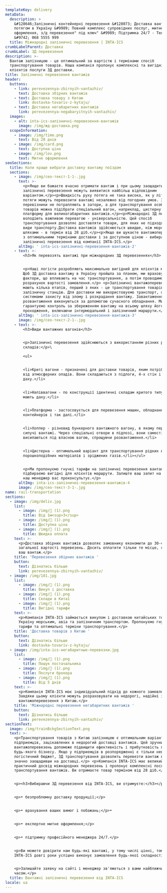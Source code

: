 ```yaml
---
templateKey: delivery
metaData:
  description: >
    &#128646;Залізничні контейнерні перевезення &#128073; Доставка вантажів
    потягом в Україну &#9989; Повний комплекс супровідних послуг, митне
    оформлення, з/д перевезення" під ключ" &#9989; Підтримка 24/7 - Телефонуйте
    &#9742; 068 5555 999
  title: Міжнародні залізничні перевезення | INTA-ICS
crumbLabelParent: Доставка
crumbLabel: ЗД перевезення
description: >-
  Вантаж залізницею - це оптимальний за вартістю і термінами спосіб
  транспортування товарів. Наша компанія пропонує комплексні та вигідні для
  клієнтів послуги ЗД доставки.
title: Залізничні перевезення вантажів
header:
  buttons:
    - link: perevezennya-zbirnyih-vantazhiv/
      text: Доставка збірних вантажів
    - text: Доставка товару з Китаю
      link: dostavka-tovariv-z-kytaju/
    - text: Доставка негабаритних вантажів
      link: perevezennya-negabaryitnyih-vantazhiv/
  images:
    - alt: inta-ics-залізничні-перевезення-вантажів
      image: /img/жд-доставка.png
  scopeInformation:
    - image: /img/time.png
      text: Від 28 днів
    - image: /img/card.png
      text: Доступна ціна
    - image: /img/lov.png
      text: Митне оформлення
seoSections:
  title: Коли краще вибрати доставку вантажу поїздом
  sections:
    - image: /img/сео-текст-1-1-.jpg
      text: >-
        <p>Якщо ви бажаєте вчасно отримати вантаж і при цьому заощадити,
        залізничні перевезення можуть виявитися найбільш відповідним
        варіантом.</p><p>Швидкість руху потяга не така висока, як у літака, зате
        потяги можуть перевозити вантажі незалежно від погодних умов. Залізничні
        перевізники не потрапляють в затори, а для транспортування особливих
        товарів можна підібрати спеціальний вагон, наприклад, цистерну або
        платформу для великогабаритних вантажів.</p><p>Міжнародні ЗД перевезення
        володіють важливою перевагою - універсальністю. Цей спосіб
        транспортування дозволяє доставляти товари, для яких не підходять інші
        види транспорту.Доставка вантажів здійснюється швидше, ніж морськими
        шляхами - в термін від 28 діб.</p><p>Якщо ви шукаєте вантажоперевезення
        з оптимальними термінами доставки і за доступною ціною - вибирайте
        залізничні перевезення від компанії INTA-ICS.</p>
      altImg: ' inta-ics-залізничні-перевезення-вантажів-2'
    - text: >-
        <h3>Як перевозять вантажі при міжнародних ЗД перевезеннях</h3>


        <p>Наші логісти розробляють максимально вигідний для клієнтів маршрут.
        Щоб ЗД доставка вантажу в Україну пройшла за планом, ми враховуємо всі
        фактори, що впливають на час транспортування, а потім проводимо
        розрахунок вартості замовлення.</p> <p>Залізничні вантажоперевезення
        мають кілька етапів, перший з яких - це транспортування товарів на
        залізничну станцію. Для доставки ми використовуємо транспорт, оснащений
        системами захисту від злому і розкрадання вантажу. Завантаження і
        розвантаження виконуються за допомогою сучасного обладнання. Ми
        гарантуємо контроль за збереженням вантажу на всьому шляху його
        проходження, включаючи інтермодальний і залізничний маршрути.</p>
      altImg: ' inta-ics-залізничні-перевезення-вантажів-3'
      image: /img/сео-текст-2-1-.jpg
    - text: >-
        <h3>Види вантажних вагонів</h3>


        <p>Залізничні перевезення здійснюються з використанням різних рухомих
        складів:</p>\

        <ul>


        <li>Криті вагони - призначені для доставки товарів, яким потрібен захист
        від атмосферних опадів. Вони складаються з підлоги, 4-х стін і
        даху.</li>


        <li>Напіввагони - по конструкції ідентичні складам критого типу, але не
        мають даху.</li>


        <li>Платформа - застосовується для перевезення машин, обладнання,
        контейнерів і так далі.</li>


        <li>Хоппер - різновид бункерного вантажного вагону, в якому перевозять
        сипучі вантажі. Через спеціальні отвори в підлозі, вони самостійно
        висипаються під власною вагою, спрощуючи розвантаження.</li>


        <li>Цистерна - оптимальний варіант для транспортування рідких вантажів,
        порошкоподібних матеріалів і зріджених газів.</li></ul>


        <p>Ми пропонуємо гнучкі тарифи на залізничні перевезення вантажів і
        підбираємо вигідні для клієнтів маршрути. Залиште ваш запит на сайті і
        наш менеджер вас проконсультує.</p>
      altImg: inta-ics-залізничні-перевезення-вантажів-4
      image: /img/сео-текст-3-1-.jpg
name: rail-transportation
sections:
  - image: /img/deliv.jpg
    list:
      - image: /img/ (1).png
        title: Від 1м<sup>3</sup>
      - image: /img/ (1).png
        title: Доступна ціна
      - image: /img/ (1).png
        title: Швидка оплата
    text: >-
      <p>Доставка збірних вантажів дозволяє замовнику економити до 30-40% від
      загальної вартості перевезень. Досить оплатити тільки те місце, яке займає
      ваш вантаж.</p>
    title: 'Перевезення збірних вантажів '
    button:
      text: Дізнатись більше
      link: perevezennya-zbirnyih-vantazhiv/
  - image: /img/181.jpg
    list:
      - image: /img/ (1).png
        title: Викуп і доставка
      - image: /img/ (1).png
        title: Склади в Китаї
      - image: /img/ (1).png
        title: Вигідні тарифи
    text: >-
      <p>Компанія INTA-ICS займається викупом і доставкою китайських товарів в
      Україну морським, авіа та залізничним транспортом. Пропонуємо гнучкі
      тарифи та оптимальні терміни транспортування.</p>
    title: 'Доставка товарів з Китаю '
    button:
      text: Дізнатись більше
      link: dostavka-tovariv-z-kytaju/
  - image: /img/inta-ics-негабаритные-перевозки.jpg
    list:
      - image: /img/ (1).png
        title: Пошук постачальника
      - image: /img/ (1).png
        title: Послуги брокера
      - image: /img/ (1).png
        title: Від 5 днів
    text: >-
      <p>Компанія INTA-ICS має індивідуальний підхід до кожного замовлення.
      Завдяки цьому клієнти можуть розраховувати на недорогі, надійні і швидкі
      вантажоперевезення з Китаю.</p>
    title: 'Міжнародні перевезення негабаритних вантажів '
    button:
      text: Дізнатись більше
      link: perevezennya-zbirnyih-vantazhiv/
sectionText:
  image: /img/trainBckgSectionText.png
  text: >-
    <p>Транспортування товарів з Китаю залізницею є оптимальним варіантом для
    підприємців, зацікавлених в недорогий доставці вантажів. Цей зручний спосіб
    вантажоперевезень допоможе підвищити ефективність і прибутковість практично
    будь-якого бізнесу. Якщо у підприємців в розпорядженні є тільки невеликий
    логістичний бюджет, ЗД транспортування дозволить перевезти вантаж в Україну,
    значно заощадивши на доставці.</p> <p>Компанія INTA-ICS має великий
    практичний досвід міжнародних перевезень і пропонує комплексні послуги з
    транспортування вантажів. Ви отримаєте товар терміном від 28 діб.</p>


    <p><h3>Вибираючи ЗД перевезення від INTA-ICS, ви отримуєте:</h3></p>


    <p>• безпроблемну доставку продукції;</p>


    <p>• врахування ваших вимог і побажань;</p>• 


    <p>• експертне митне оформлення;</p>


    <p>• підтримку професійного менеджера 24/7.</p>


    <p>Ви можете довірити нам будь-які вантажі, у тому числі цінні, тому що
    INTA-ICS довгі роки успішно виконує замовлення будь-якої складності.</p>


    <p>Залишайте заявку на сайті і менеджер зв'яжеться з вами найближчим
    часом.</p>
  title: Вантажні залізничні перевезення від INTA-ICS
locale: ua
---
```

